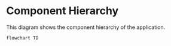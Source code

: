 # Component Hierarchy

This diagram shows the component hierarchy of the application.

```mermaid
flowchart TD
```